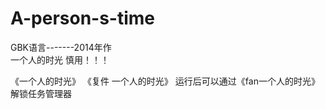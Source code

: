 # A-person-s-time
GBK语言-------2014年作
<br>
一个人的时光 慎用！！！

《一个人的时光》 《复件 一个人的时光》 运行后可以通过《fan一个人的时光》解锁任务管理器
